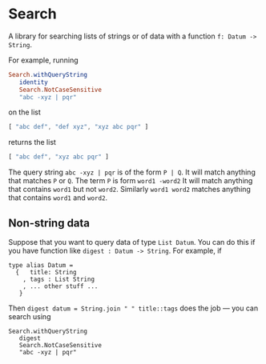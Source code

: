# Search

A library for searching lists of strings or of 
data with a function `f: Datum -> String`.

For example, running

```elm
Search.withQueryString 
   identity 
   Search.NotCaseSensitive 
   "abc -xyz | pqr"
```

on the list

```elm
[ "abc def", "def xyz", "xyz abc pqr" ]
```

returns the list

```elm
[ "abc def", "xyz abc pqr" ]
```

The query string `abc -xyz | pqr` is of the form 
`P | Q`.  It will match anything that matches `P` 
or `Q`. The term `P` is form `word1 -word2` It will
match anything that contains `word1` but not `word2`.
Similarly `word1 word2` matches anything that contains
`word1` and `word2`.

## Non-string data

Suppose that you want to query data of type `List Datum`.
You can do this if you have function like 
`digest : Datum -> String`.  For example, if

```text
type alias Datum = 
  {   title: String
    , tags : List String
    , ... other stuff ... 
   }          
```

Then `digest datum = String.join " " title::tags`
does the job — you can search using

```text
Search.withQueryString 
   digest 
   Search.NotCaseSensitive 
   "abc -xyz | pqr"
```